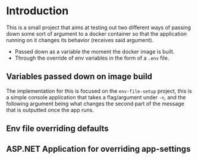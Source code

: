 # Introduction

This is a small project that aims at testing out two different ways of passing down 
some sort of argument to a docker container so that the application running on it 
changes its behavior (receives said argument).

- Passed down as a variable the moment the docker image is built.
- Through the override of env variables in the form of a `.env` file.

## Variables passed down on image build

The implementation for this is focused on the `env-file-setup` project, this is 
a simple console application that takes a flag/argument under `-n`, and the following 
argument being what changes the second part of the message that is outputted once 
the app runs.

## Env file overriding defaults

## ASP.NET Application for overriding app-settings